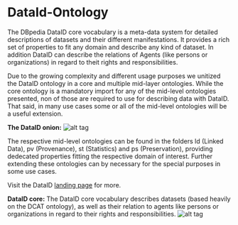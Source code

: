 # DataId-Ontology
The DBpedia DataID core vocabulary is a meta-data system for detailed descriptions of datasets and their different manifestations. It provides a rich set of properties to fit any domain and describe any kind of dataset. In addition DataID can describe the relations of Agents (like persons or organizations) in regard to theit rights and responsibilities.

Due to the growing complexity and different usage purposes we unitized the DataID ontology in a core and multiple mid-layer ontologies. While the core ontology is a mandatory import for any of the mid-level ontologies presented, non of those are required to use for describing data with DataID. That said, in many use cases some or all of the mid-level ontologies will be a useful extension.

**The DataID onion:**
![alt tag](https://raw.githubusercontent.com/dbpedia/DataId-Ontology/master/DataID%20onion.png)

The respective mid-level ontologies can be found in the folders ld (Linked Data), pv (Provenance), st (Statistics) and ps (Preservation), providing dedecated properties fitting the respective domain of interest. Further extending these ontologies can by necessary for the special purposes in some use cases.

Visit the DataID [landing page](http://wiki.dbpedia.org/projects/dbpedia-dataid) for more.

**DataID core:**
The DataID core vocabulary describes datasets (based heavily on the DCAT ontology), as well as their relation to agents like persons or organizations in regard to their rights and responsibilities.
![alt tag](https://raw.githubusercontent.com/dbpedia/DataId-Ontology/master/DataIdOntology.png)
